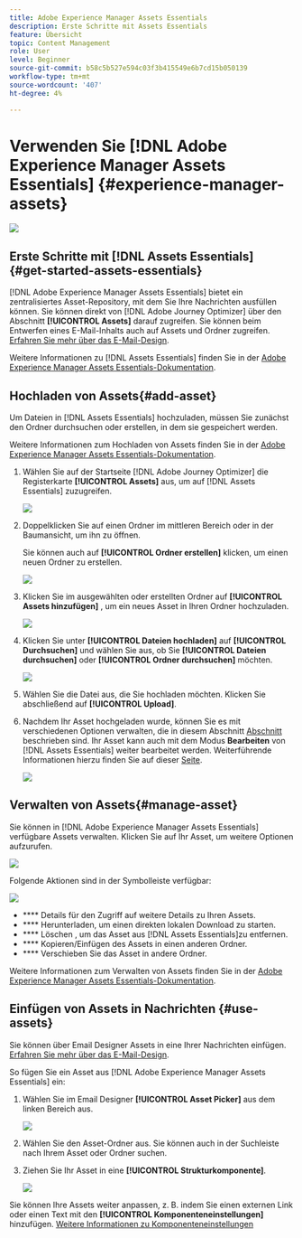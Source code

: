 ```yaml
---
title: Adobe Experience Manager Assets Essentials
description: Erste Schritte mit Assets Essentials
feature: Übersicht
topic: Content Management
role: User
level: Beginner
source-git-commit: b58c5b527e594c03f3b415549e6b7cd15b050139
workflow-type: tm+mt
source-wordcount: '407'
ht-degree: 4%

---
```


# Verwenden Sie [!DNL Adobe Experience Manager Assets Essentials]  {#experience-manager-assets}

![](assets/do-not-localize/badge.png)

## Erste Schritte mit [!DNL Assets Essentials] {#get-started-assets-essentials}

[!DNL Adobe Experience Manager Assets Essentials] bietet ein zentralisiertes Asset-Repository, mit dem Sie Ihre Nachrichten ausfüllen können. Sie können direkt von [!DNL Adobe Journey Optimizer] über den Abschnitt **[!UICONTROL Assets]** darauf zugreifen. Sie können beim Entwerfen eines E-Mail-Inhalts auch auf Assets und Ordner zugreifen. [Erfahren Sie mehr über das E-Mail-Design](design-emails.md).

Weitere Informationen zu [!DNL Assets Essentials] finden Sie in der [Adobe Experience Manager Assets Essentials-Dokumentation](https://experienceleague.adobe.com/docs/experience-manager-assets-essentials/help/introduction.html).

## Hochladen von Assets{#add-asset}

Um Dateien in [!DNL Assets Essentials] hochzuladen, müssen Sie zunächst den Ordner durchsuchen oder erstellen, in dem sie gespeichert werden.

Weitere Informationen zum Hochladen von Assets finden Sie in der [Adobe Experience Manager Assets Essentials-Dokumentation](https://experienceleague.adobe.com/docs/experience-manager-assets-essentials/help/add-delete-assets.html).

1. Wählen Sie auf der Startseite [!DNL Adobe Journey Optimizer] die Registerkarte **[!UICONTROL Assets]** aus, um auf [!DNL Assets Essentials] zuzugreifen.

   ![](assets/media_library_1.png)

1. Doppelklicken Sie auf einen Ordner im mittleren Bereich oder in der Baumansicht, um ihn zu öffnen.

   Sie können auch auf **[!UICONTROL Ordner erstellen]** klicken, um einen neuen Ordner zu erstellen.

   ![](assets/media_library_8.png)

1. Klicken Sie im ausgewählten oder erstellten Ordner auf **[!UICONTROL Assets hinzufügen]** , um ein neues Asset in Ihren Ordner hochzuladen.

   ![](assets/media_library_2.png)

1. Klicken Sie unter **[!UICONTROL Dateien hochladen]** auf **[!UICONTROL Durchsuchen]** und wählen Sie aus, ob Sie **[!UICONTROL Dateien durchsuchen]** oder **[!UICONTROL Ordner durchsuchen]** möchten.

   ![](assets/media_library_3.png)

1. Wählen Sie die Datei aus, die Sie hochladen möchten. Klicken Sie abschließend auf **[!UICONTROL Upload]**.

1. Nachdem Ihr Asset hochgeladen wurde, können Sie es mit verschiedenen Optionen verwalten, die in diesem Abschnitt [Abschnitt](#manage-asset) beschrieben sind. Ihr Asset kann auch mit dem Modus **Bearbeiten** von [!DNL Assets Essentials] weiter bearbeitet werden. Weiterführende Informationen hierzu finden Sie auf dieser [Seite](#edit-assets).

   ![](assets/media_library_12.png)

## Verwalten von Assets{#manage-asset}

Sie können in [!DNL Adobe Experience Manager Assets Essentials] verfügbare Assets verwalten. Klicken Sie auf Ihr Asset, um weitere Optionen aufzurufen.

![](assets/media_library_12.png)

Folgende Aktionen sind in der Symbolleiste verfügbar:

![](assets/media_library_4.png)

* **** Details für den Zugriff auf weitere Details zu Ihren Assets.
* **** Herunterladen, um einen direkten lokalen Download zu starten.
* **** Löschen , um das Asset aus  [!DNL Assets Essentials]zu entfernen.
* **** Kopieren/Einfügen des Assets in einen anderen Ordner.
* **** Verschieben Sie das Asset in andere Ordner.

Weitere Informationen zum Verwalten von Assets finden Sie in der [Adobe Experience Manager Assets Essentials-Dokumentation](https://experienceleague.adobe.com/docs/experience-manager-assets-essentials/help/manage-assets.html).

## Einfügen von Assets in Nachrichten {#use-assets}

Sie können über Email Designer Assets in eine Ihrer Nachrichten einfügen. [Erfahren Sie mehr über das E-Mail-Design](design-emails.md).

So fügen Sie ein Asset aus [!DNL Adobe Experience Manager Assets Essentials] ein:

1. Wählen Sie im Email Designer **[!UICONTROL Asset Picker]** aus dem linken Bereich aus.

   ![](assets/media_library_5.png)

1. Wählen Sie den Asset-Ordner aus. Sie können auch in der Suchleiste nach Ihrem Asset oder Ordner suchen.

1. Ziehen Sie Ihr Asset in eine **[!UICONTROL Strukturkomponente]**.

   ![](assets/media_library_6.png)

Sie können Ihre Assets weiter anpassen, z. B. indem Sie einen externen Link oder einen Text mit den **[!UICONTROL Komponenteneinstellungen]** hinzufügen. [Weitere Informationen zu Komponenteneinstellungen](content-components.md)

<!--

## Edit and modify assets {#edit-assets}

Your assets can be edited through the **[!UICONTROL Edit mode]** in [!DNL Assets Essentials]. Through this mode, you can crop, resize and rotate your asset. Click the **[!UICONTROL Edit]** button to access the editing mode of your asset.

![](assets/media_library_10.png)

Following actions are available in the toolbar:

![](assets/media_library_11.png)

* **[!UICONTROL Start crop]** to focus on only the content you want in your asset.
* **[!UICONTROL Rotate left]** to rotate your asset counter-clockwise by 90 degrees.
* **[!UICONTROL Rotate right]** to rotate your asset clockwise by 90 degrees.
* **[!UICONTROL Flip vertically]** to vertically mirror your asset.
* **[!UICONTROL Flip horizontally]** to horizontally mirror your asset.
* **[!UICONTROL Launch map]** to insert an image map. For more on this, refer to the [Add image maps](https://experienceleague.adobe.com/docs/experience-manager-65/assets/using/image-maps.html?lang=en#using) documentation.

## Share assets {#share-assets}

When using the Media library, each asset is saved in folders or sub-folders. You can choose to share your folders and which level of access to assign.

For more information on how to share access to your folders, refer to this page.

-->
